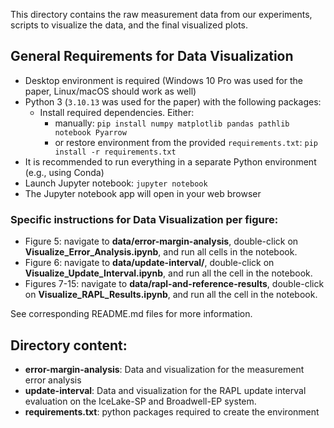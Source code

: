 This directory contains the raw measurement data from our experiments, scripts to visualize the data, and the final visualized plots.

## General Requirements for Data Visualization
- Desktop environment is required (Windows 10 Pro was used for the paper, Linux/macOS should work as well)
- Python 3 (`3.10.13` was used for the paper) with the following packages:
  - Install required dependencies. Either:
    - manually: `pip install numpy matplotlib pandas pathlib notebook Pyarrow`
    - or restore environment from the provided `requirements.txt`: `pip install -r requirements.txt`
- It is recommended to run everything in a separate Python environment (e.g., using Conda)
- Launch Jupyter notebook: `jupyter notebook`
- The Jupyter notebook app will open in your web browser
<!--
  - `numpy==1.22.4`
  - `pandas==2.1.1`
  - `matplotlib==3.8.0`
-->

### Specific instructions for Data Visualization per figure:
- Figure 5: navigate to **data/error-margin-analysis**, double-click on **Visualize_Error_Analysis.ipynb**, and run all cells in the notebook.
- Figure 6: navigate to **data/update-interval/**, double-click on **Visualize_Update_Interval.ipynb**, and run all the cell in the notebook. 
- Figures 7-15: navigate to **data/rapl-and-reference-results**, double-click on **Visualize_RAPL_Results.ipynb**, and run all the cell in the notebook.

See corresponding README.md files for more information.


## Directory content:

- **error-margin-analysis**: Data and visualization for the measurement error analysis
- **update-interval**: Data and visualization for the RAPL update interval evaluation on the IceLake-SP and Broadwell-EP system.
- **requirements.txt**: python packages required to create the environment